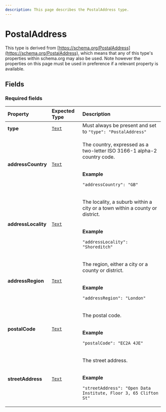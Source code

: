 ```yaml
---
description: This page describes the PostalAddress type.
---
```


# PostalAddress

This type is derived from [https://schema.org/PostalAddress](https://schema.org/PostalAddress), which means that any of this type's properties within schema.org may also be used. Note however the properties on this page must be used in preference if a relevant property is available.

## **Fields**

### **Required fields**

<table>
  <thead>
    <tr>
      <th style="text-align:left">Property</th>
      <th style="text-align:left">Expected Type</th>
      <th style="text-align:left">Description</th>
    </tr>
  </thead>
  <tbody>
    <tr>
      <td style="text-align:left"><b>type</b>
      </td>
      <td style="text-align:left"> <a href="https://schema.org/Text"><code>Text</code></a>
      </td>
      <td style="text-align:left">Must always be present and set to <code>&quot;type&quot;: &quot;PostalAddress&quot;</code>
      </td>
    </tr>
    <tr>
      <td style="text-align:left"><b>addressCountry</b>
      </td>
      <td style="text-align:left"> <a href="https://schema.org/Text"><code>Text</code></a>
      </td>
      <td style="text-align:left">
        <p>The country, expressed as a two-letter ISO 3166-1 alpha-2 country code.</p>
        <p>
          <br /><b>Example</b>
        </p>
        <p><code>&quot;addressCountry&quot;: &quot;GB&quot;</code>
        </p>
      </td>
    </tr>
    <tr>
      <td style="text-align:left"><b>addressLocality</b>
      </td>
      <td style="text-align:left"> <a href="https://schema.org/Text"><code>Text</code></a>
      </td>
      <td style="text-align:left">
        <p>The locality, a suburb within a city or a town within a county or district.</p>
        <p>
          <br /><b>Example</b>
        </p>
        <p><code>&quot;addressLocality&quot;: &quot;Shoreditch&quot;</code>
        </p>
      </td>
    </tr>
    <tr>
      <td style="text-align:left"><b>addressRegion</b>
      </td>
      <td style="text-align:left"> <a href="https://schema.org/Text"><code>Text</code></a>
      </td>
      <td style="text-align:left">
        <p>The region, either a city or a county or district.</p>
        <p>
          <br /><b>Example</b>
        </p>
        <p><code>&quot;addressRegion&quot;: &quot;London&quot;</code>
        </p>
      </td>
    </tr>
    <tr>
      <td style="text-align:left"><b>postalCode</b>
      </td>
      <td style="text-align:left"> <a href="https://schema.org/Text"><code>Text</code></a>
      </td>
      <td style="text-align:left">
        <p>The postal code.</p>
        <p>
          <br /><b>Example</b>
        </p>
        <p><code>&quot;postalCode&quot;: &quot;EC2A 4JE&quot;</code>
        </p>
      </td>
    </tr>
    <tr>
      <td style="text-align:left"><b>streetAddress</b>
      </td>
      <td style="text-align:left"> <a href="https://schema.org/Text"><code>Text</code></a>
      </td>
      <td style="text-align:left">
        <p>The street address.</p>
        <p>
          <br /><b>Example</b>
        </p>
        <p><code>&quot;streetAddress&quot;: &quot;Open Data Institute, Floor 3, 65 Clifton St&quot;</code>
        </p>
      </td>
    </tr>
  </tbody>
</table>